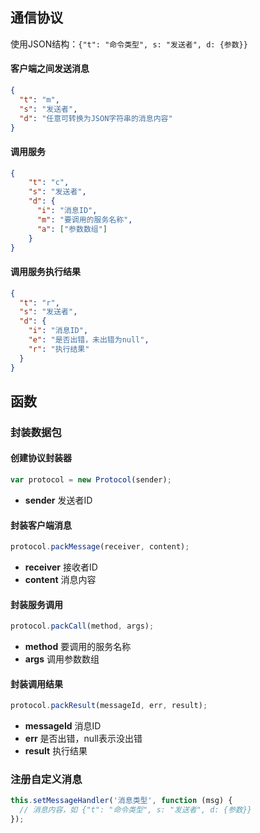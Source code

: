## 通信协议

使用JSON结构：`{"t": "命令类型", s: "发送者", d: {参数}}`

#### 客户端之间发送消息

```json
{
  "t": "m",
  "s": "发送者",
  "d": "任意可转换为JSON字符串的消息内容"
}
```

#### 调用服务

```json
{
	"t": "c",
	"s": "发送者",
	"d": {
	  "i": "消息ID",
	  "m": "要调用的服务名称",
	  "a": ["参数数组"]
	}
}
```

#### 调用服务执行结果

```json
{
  "t": "r",
  "s": "发送者",
  "d": {
    "i": "消息ID",
    "e": "是否出错，未出错为null",
    "r": "执行结果"
  }
}
```


## 函数

### 封装数据包

#### 创建协议封装器

```JavaScript
var protocol = new Protocol(sender);
```

+ __sender__ 发送者ID

#### 封装客户端消息

```JavaScript
protocol.packMessage(receiver, content);
```

+ __receiver__ 接收者ID
+ __content__ 消息内容

#### 封装服务调用

```JavaScript
protocol.packCall(method, args);
```

+ __method__ 要调用的服务名称
+ __args__ 调用参数数组

#### 封装调用结果

```JavaScript
protocol.packResult(messageId, err, result);
```

+ __messageId__ 消息ID
+ __err__ 是否出错，null表示没出错
+ __result__ 执行结果

### 注册自定义消息

```JavaScript
this.setMessageHandler('消息类型', function (msg) {
  // 消息内容，如 {"t": "命令类型", s: "发送者", d: {参数}}
});
```
